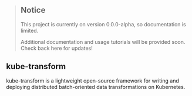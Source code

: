> ## Notice
> This project is currently on version 0.0.0-alpha, so documentation is limited.
>
> Additional documentation and usage tutorials will be provided soon. Check back here for updates!


## kube-transform

kube-transform is a lightweight open-source framework for writing and deploying distributed batch-oriented data transformations on Kubernetes.



